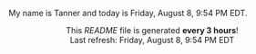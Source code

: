 My name is Tanner and today is Friday, August 8, 9:54 PM EDT.

<p align="center">This <i>README</i> file is generated <b>every 3 hours</b>!</br>Last refresh: Friday, August 8, 9:54 PM EDT<br /></p>
